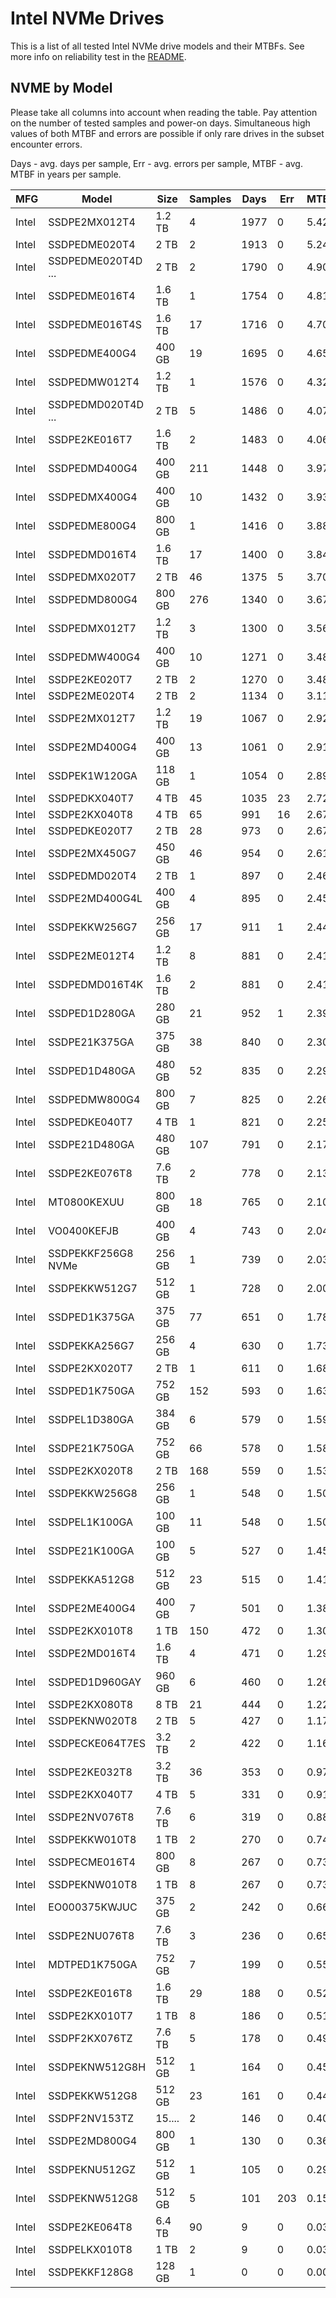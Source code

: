 Intel NVMe Drives
=================

This is a list of all tested Intel NVMe drive models and their MTBFs. See more
info on reliability test in the [README](https://github.com/linuxhw/EnterpriseDrive).

NVME by Model
------------

Please take all columns into account when reading the table. Pay attention on the
number of tested samples and power-on days. Simultaneous high values of both MTBF
and errors are possible if only rare drives in the subset encounter errors.

Days - avg. days per sample,
Err  - avg. errors per sample,
MTBF - avg. MTBF in years per sample.

| MFG       | Model              | Size   | Samples | Days  | Err   | MTBF |
|-----------|--------------------|--------|---------|-------|-------|------|
| Intel     | SSDPE2MX012T4      | 1.2 TB | 4       | 1977  | 0     | 5.42   |
| Intel     | SSDPEDME020T4      | 2 TB   | 2       | 1913  | 0     | 5.24   |
| Intel     | SSDPEDME020T4D ... | 2 TB   | 2       | 1790  | 0     | 4.90   |
| Intel     | SSDPEDME016T4      | 1.6 TB | 1       | 1754  | 0     | 4.81   |
| Intel     | SSDPEDME016T4S     | 1.6 TB | 17      | 1716  | 0     | 4.70   |
| Intel     | SSDPEDME400G4      | 400 GB | 19      | 1695  | 0     | 4.65   |
| Intel     | SSDPEDMW012T4      | 1.2 TB | 1       | 1576  | 0     | 4.32   |
| Intel     | SSDPEDMD020T4D ... | 2 TB   | 5       | 1486  | 0     | 4.07   |
| Intel     | SSDPE2KE016T7      | 1.6 TB | 2       | 1483  | 0     | 4.06   |
| Intel     | SSDPEDMD400G4      | 400 GB | 211     | 1448  | 0     | 3.97   |
| Intel     | SSDPEDMX400G4      | 400 GB | 10      | 1432  | 0     | 3.93   |
| Intel     | SSDPEDME800G4      | 800 GB | 1       | 1416  | 0     | 3.88   |
| Intel     | SSDPEDMD016T4      | 1.6 TB | 17      | 1400  | 0     | 3.84   |
| Intel     | SSDPEDMX020T7      | 2 TB   | 46      | 1375  | 5     | 3.70   |
| Intel     | SSDPEDMD800G4      | 800 GB | 276     | 1340  | 0     | 3.67   |
| Intel     | SSDPEDMX012T7      | 1.2 TB | 3       | 1300  | 0     | 3.56   |
| Intel     | SSDPEDMW400G4      | 400 GB | 10      | 1271  | 0     | 3.48   |
| Intel     | SSDPE2KE020T7      | 2 TB   | 2       | 1270  | 0     | 3.48   |
| Intel     | SSDPE2ME020T4      | 2 TB   | 2       | 1134  | 0     | 3.11   |
| Intel     | SSDPE2MX012T7      | 1.2 TB | 19      | 1067  | 0     | 2.92   |
| Intel     | SSDPE2MD400G4      | 400 GB | 13      | 1061  | 0     | 2.91   |
| Intel     | SSDPEK1W120GA      | 118 GB | 1       | 1054  | 0     | 2.89   |
| Intel     | SSDPEDKX040T7      | 4 TB   | 45      | 1035  | 23    | 2.72   |
| Intel     | SSDPE2KX040T8      | 4 TB   | 65      | 991   | 16    | 2.67   |
| Intel     | SSDPEDKE020T7      | 2 TB   | 28      | 973   | 0     | 2.67   |
| Intel     | SSDPE2MX450G7      | 450 GB | 46      | 954   | 0     | 2.61   |
| Intel     | SSDPEDMD020T4      | 2 TB   | 1       | 897   | 0     | 2.46   |
| Intel     | SSDPE2MD400G4L     | 400 GB | 4       | 895   | 0     | 2.45   |
| Intel     | SSDPEKKW256G7      | 256 GB | 17      | 911   | 1     | 2.44   |
| Intel     | SSDPE2ME012T4      | 1.2 TB | 8       | 881   | 0     | 2.41   |
| Intel     | SSDPEDMD016T4K     | 1.6 TB | 2       | 881   | 0     | 2.41   |
| Intel     | SSDPED1D280GA      | 280 GB | 21      | 952   | 1     | 2.39   |
| Intel     | SSDPE21K375GA      | 375 GB | 38      | 840   | 0     | 2.30   |
| Intel     | SSDPED1D480GA      | 480 GB | 52      | 835   | 0     | 2.29   |
| Intel     | SSDPEDMW800G4      | 800 GB | 7       | 825   | 0     | 2.26   |
| Intel     | SSDPEDKE040T7      | 4 TB   | 1       | 821   | 0     | 2.25   |
| Intel     | SSDPE21D480GA      | 480 GB | 107     | 791   | 0     | 2.17   |
| Intel     | SSDPE2KE076T8      | 7.6 TB | 2       | 778   | 0     | 2.13   |
| Intel     | MT0800KEXUU        | 800 GB | 18      | 765   | 0     | 2.10   |
| Intel     | VO0400KEFJB        | 400 GB | 4       | 743   | 0     | 2.04   |
| Intel     | SSDPEKKF256G8 NVMe | 256 GB | 1       | 739   | 0     | 2.03   |
| Intel     | SSDPEKKW512G7      | 512 GB | 1       | 728   | 0     | 2.00   |
| Intel     | SSDPED1K375GA      | 375 GB | 77      | 651   | 0     | 1.78   |
| Intel     | SSDPEKKA256G7      | 256 GB | 4       | 630   | 0     | 1.73   |
| Intel     | SSDPE2KX020T7      | 2 TB   | 1       | 611   | 0     | 1.68   |
| Intel     | SSDPED1K750GA      | 752 GB | 152     | 593   | 0     | 1.63   |
| Intel     | SSDPEL1D380GA      | 384 GB | 6       | 579   | 0     | 1.59   |
| Intel     | SSDPE21K750GA      | 752 GB | 66      | 578   | 0     | 1.58   |
| Intel     | SSDPE2KX020T8      | 2 TB   | 168     | 559   | 0     | 1.53   |
| Intel     | SSDPEKKW256G8      | 256 GB | 1       | 548   | 0     | 1.50   |
| Intel     | SSDPEL1K100GA      | 100 GB | 11      | 548   | 0     | 1.50   |
| Intel     | SSDPE21K100GA      | 100 GB | 5       | 527   | 0     | 1.45   |
| Intel     | SSDPEKKA512G8      | 512 GB | 23      | 515   | 0     | 1.41   |
| Intel     | SSDPE2ME400G4      | 400 GB | 7       | 501   | 0     | 1.38   |
| Intel     | SSDPE2KX010T8      | 1 TB   | 150     | 472   | 0     | 1.30   |
| Intel     | SSDPE2MD016T4      | 1.6 TB | 4       | 471   | 0     | 1.29   |
| Intel     | SSDPED1D960GAY     | 960 GB | 6       | 460   | 0     | 1.26   |
| Intel     | SSDPE2KX080T8      | 8 TB   | 21      | 444   | 0     | 1.22   |
| Intel     | SSDPEKNW020T8      | 2 TB   | 5       | 427   | 0     | 1.17   |
| Intel     | SSDPECKE064T7ES    | 3.2 TB | 2       | 422   | 0     | 1.16   |
| Intel     | SSDPE2KE032T8      | 3.2 TB | 36      | 353   | 0     | 0.97   |
| Intel     | SSDPE2KX040T7      | 4 TB   | 5       | 331   | 0     | 0.91   |
| Intel     | SSDPE2NV076T8      | 7.6 TB | 6       | 319   | 0     | 0.88   |
| Intel     | SSDPEKKW010T8      | 1 TB   | 2       | 270   | 0     | 0.74   |
| Intel     | SSDPECME016T4      | 800 GB | 8       | 267   | 0     | 0.73   |
| Intel     | SSDPEKNW010T8      | 1 TB   | 8       | 267   | 0     | 0.73   |
| Intel     | EO000375KWJUC      | 375 GB | 2       | 242   | 0     | 0.66   |
| Intel     | SSDPE2NU076T8      | 7.6 TB | 3       | 236   | 0     | 0.65   |
| Intel     | MDTPED1K750GA      | 752 GB | 7       | 199   | 0     | 0.55   |
| Intel     | SSDPE2KE016T8      | 1.6 TB | 29      | 188   | 0     | 0.52   |
| Intel     | SSDPE2KX010T7      | 1 TB   | 8       | 186   | 0     | 0.51   |
| Intel     | SSDPF2KX076TZ      | 7.6 TB | 5       | 178   | 0     | 0.49   |
| Intel     | SSDPEKNW512G8H     | 512 GB | 1       | 164   | 0     | 0.45   |
| Intel     | SSDPEKKW512G8      | 512 GB | 23      | 161   | 0     | 0.44   |
| Intel     | SSDPF2NV153TZ      | 15.... | 2       | 146   | 0     | 0.40   |
| Intel     | SSDPE2MD800G4      | 800 GB | 1       | 130   | 0     | 0.36   |
| Intel     | SSDPEKNU512GZ      | 512 GB | 1       | 105   | 0     | 0.29   |
| Intel     | SSDPEKNW512G8      | 512 GB | 5       | 101   | 203   | 0.15   |
| Intel     | SSDPE2KE064T8      | 6.4 TB | 90      | 9     | 0     | 0.03   |
| Intel     | SSDPELKX010T8      | 1 TB   | 2       | 9     | 0     | 0.03   |
| Intel     | SSDPEKKF128G8      | 128 GB | 1       | 0     | 0     | 0.00   |
